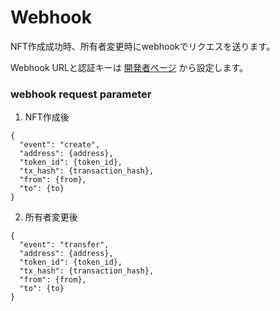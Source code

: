 # Webhook

NFT作成成功時、所有者変更時にwebhookでリクエスを送ります。

Webhook URLと認証キーは [開発者ページ](https://developer.gobase.io) から設定します。

### webhook request parameter
1. NFT作成後
```
{
  "event": "create",
  "address": {address},
  "token_id": {token_id},
  "tx_hash": {transaction_hash},
  "from": {from},
  "to": {to}
}
```

2. 所有者変更後
```
{
  "event": "transfer",
  "address": {address},
  "token_id": {token_id},
  "tx_hash": {transaction_hash},
  "from": {from},
  "to": {to}
}
```
